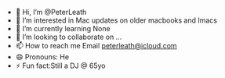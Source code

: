 - 👋 Hi, I’m @PeterLeath
- 👀 I’m interested in Mac updates on older macbooks and Imacs
- 🌱 I’m currently learning None
- 💞️ I’m looking to collaborate on ...
- 📫 How to reach me Email peterleath@icloud.com
- 😄 Pronouns: He
- ⚡ Fun fact:Still a DJ @ 65yo 

<!---
PeterLeath/PeterLeath is a ✨ special ✨ repository because its `README.md` (this file) appears on your GitHub profile.
You can click the Preview link to take a look at your changes.
--->
